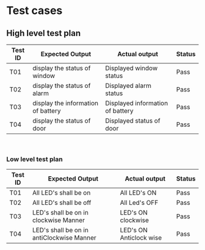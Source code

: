 # Test cases 

## High level test plan

**Test ID** | **Expected Output** |Actual output|**Status**
-|-|-|-
T01 |  display the status of window| Displayed window status| Pass
T02 |  display the status of alarm |Displayed alarm status| Pass
T03 |  display the information of battery | Displayed information of battery| Pass
T04 |  display the status of door | Displayed status of door| Pass

<br>

### Low level test plan

**Test ID** | **Expected Output** |Actual output|**Status**
-|-|-|-
T01 |  All LED's shall be on | All LED's ON | Pass
T02 |  All LED's shall be off | All Led's OFF | Pass
T03 |  LED's shall be on in clockwise Manner| LED's ON clockwise | Pass
T04 |  LED's shall be on in antiClockwise Manner|LED's ON Anticlock wise | Pass


